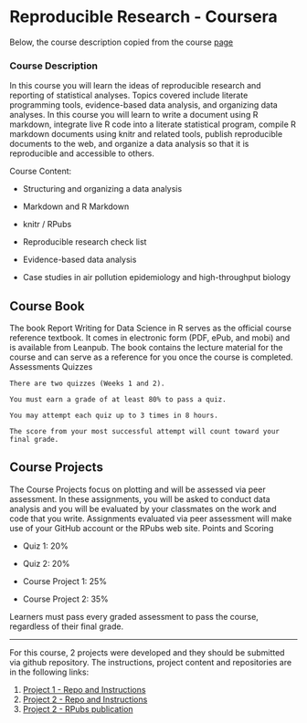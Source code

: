 # Reproducible Research - Coursera

Below, the course description copied from the course [page](https://www.coursera.org/learn/exploratory-data-analysis)


### Course Description

In this course you will learn the ideas of reproducible research and reporting of statistical analyses. Topics covered include literate programming tools, evidence-based data analysis, and organizing data analyses. In this course you will learn to write a document using R markdown, integrate live R code into a literate statistical program, compile R markdown documents using knitr and related tools, publish reproducible documents to the web, and organize a data analysis so that it is reproducible and accessible to others.

Course Content:

   - Structuring and organizing a data analysis

   - Markdown and R Markdown

   - knitr / RPubs

   - Reproducible research check list

   - Evidence-based data analysis

   - Case studies in air pollution epidemiology and high-throughput biology

## Course Book

The book Report Writing for Data Science in R serves as the official course reference textbook. It comes in electronic form (PDF, ePub, and mobi) and is available from Leanpub. The book contains the lecture material for the course and can serve as a reference for you once the course is completed.
Assessments
Quizzes

    There are two quizzes (Weeks 1 and 2).

    You must earn a grade of at least 80% to pass a quiz.

    You may attempt each quiz up to 3 times in 8 hours.

    The score from your most successful attempt will count toward your final grade.

## Course Projects

The Course Projects focus on plotting and will be assessed via peer assessment. In these assignments, you will be asked to conduct data analysis and you will be evaluated by your classmates on the work and code that you write. Assignments evaluated via peer assessment will make use of your GitHub account or the RPubs web site.
Points and Scoring

   - Quiz 1: 20%

   - Quiz 2: 20%

   - Course Project 1: 25%

   - Course Project 2: 35%

Learners must pass every graded assessment to pass the course, regardless of their final grade.

--------------------------

For this course, 2 projects were developed and they should be submitted via github repository. The instructions, project content and repositories are in the following links:

1. [Project 1 - Repo and Instructions](https://github.com/ElisaRMA/Coursera-Data-Science-Specialization/blob/main/Exploratory%20Data%20Analysis/Project%201%20-%20Instructions.md)
2. [Project 2 - Repo and Instructions](https://github.com/ElisaRMA/Rep.Research)
3. [Project 2 - RPubs publication](https://rpubs.com/mirandeli/742203)